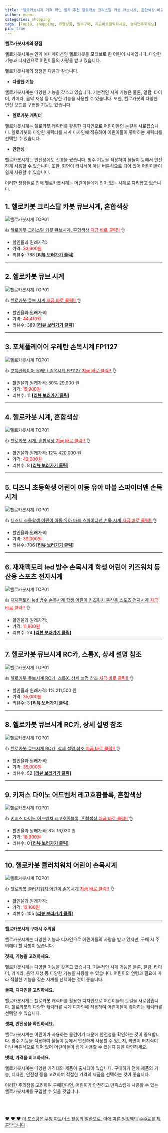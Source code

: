 ```yaml
---
title: "헬로카봇시계 가격 확인 필독 추천 헬로카봇 크리스탈 카봇 큐브시계, 혼합색상 비교 장점 구매가이드"
author: eunmi.
categories: shopping
tags: [Top10, shopping, 유행상품, 필수구매, 지금바로클릭하세요, 놓치면후회해요]
pin: true
---
```

**헬로카봇시계의 장점**

헬로카봇시계는 인기 애니메이션인 헬로카봇을 모티브로 한 어린이 시계입니다. 다양한 기능과 디자인으로 어린이들의 사랑을 받고 있습니다.

헬로카봇시계의 장점은 다음과 같습니다.

* **다양한 기능**

헬로카봇시계는 다양한 기능을 갖추고 있습니다. 기본적인 시계 기능은 물론, 알람, 타이머, 카메라, 음악 재생 등 다양한 기능을 사용할 수 있습니다. 또한, 헬로카봇의 다양한 변신 모드를 구현한 기능도 있습니다.

* **헬로카봇 캐릭터**

헬로카봇시계는 헬로카봇 캐릭터를 활용한 디자인으로 어린이들의 눈길을 사로잡습니다. 헬로카봇의 다양한 캐릭터를 시계 디자인에 적용하여 어린이들이 좋아하는 캐릭터를 선택할 수 있습니다.

* **안전성**

헬로카봇시계는 안전성에도 신경을 썼습니다. 방수 기능을 적용하여 물놀이 등에서 안전하게 사용할 수 있습니다. 또한, 화면이 터치식이 아닌 버튼식으로 되어 있어 어린이들이 쉽게 사용할 수 있습니다.

이러한 장점들로 인해 헬로카봇시계는 어린이들에게 인기 있는 시계로 자리잡고 있습니다.

   

## 1. 헬로카봇 크리스탈 카봇 큐브시계, 혼합색상

![헬로카봇시계 TOP01](https://thumbnail6.coupangcdn.com/thumbnails/remote/230x230ex/image/retail/images/2023/10/05/14/1/5a35e9e9-b9dc-401e-941e-45aa60c169fc.jpg)


👍 [헬로카봇 크리스탈 카봇 큐브시계, 혼합색상 <font color=red> 지금 바로 클릭!! </font> ](https://link.coupang.com/re/AFFSDP?lptag=AF3617701&subid=GithubCoopas&pageKey=7634953235&traceid=V0-153&itemId=20271933358&vendorItemId=87358976463) 👌 


- 할인율과 원래가격: 
- 가격: <span style='color:red'>33,600원</span>
- 리뷰수: 788  [**[리뷰 보러가기 클릭]**](https://link.coupang.com/re/AFFSDP?lptag=AF3617701&subid=GithubCoopas&pageKey=7634953235&traceid=V0-153&itemId=20271933358&vendorItemId=87358976463)

---


   

## 2. 헬로카봇 큐브 시계

![헬로카봇시계 TOP01](https://thumbnail7.coupangcdn.com/thumbnails/remote/230x230ex/image/vendor_inventory/3b22/82c4b5fbf436da1a351b37a91d55e4a4639bb31c85adf38062a6adfcdc5a.jpg)


👍 [헬로카봇 큐브 시계 <font color=red> 지금 바로 클릭!! </font> ](https://link.coupang.com/re/AFFSDP?lptag=AF3617701&subid=GithubCoopas&pageKey=4977041808&traceid=V0-153&itemId=6618265855&vendorItemId=79651808550) 👌 


- 할인율과 원래가격: 
- 가격: <span style='color:red'>44,410원</span>
- 리뷰수: 389  [**[리뷰 보러가기 클릭]**](https://link.coupang.com/re/AFFSDP?lptag=AF3617701&subid=GithubCoopas&pageKey=4977041808&traceid=V0-153&itemId=6618265855&vendorItemId=79651808550)

---


   

## 3. 포체플레이어 우레탄 손목시계 FP1127

![헬로카봇시계 TOP01](https://thumbnail6.coupangcdn.com/thumbnails/remote/230x230ex/image/retail/images/2023/06/15/12/3/c61872fe-2776-450b-8a46-70ce24d221d8.jpg)


👍 [포체플레이어 우레탄 손목시계 FP1127 <font color=red> 지금 바로 클릭!! </font> ](https://link.coupang.com/re/AFFSDP?lptag=AF3617701&subid=GithubCoopas&pageKey=6981367244&traceid=V0-153&itemId=11071527085&vendorItemId=86283351444) 👌 


- 할인율과 원래가격: 50%  29,900   원
- 가격: <span style='color:red'>15,900원</span>
- 리뷰수: 11  [**[리뷰 보러가기 클릭]**](https://link.coupang.com/re/AFFSDP?lptag=AF3617701&subid=GithubCoopas&pageKey=6981367244&traceid=V0-153&itemId=11071527085&vendorItemId=86283351444)

---


   

## 4. 헬로카봇 시계, 혼합색상

![헬로카봇시계 TOP01](https://thumbnail9.coupangcdn.com/thumbnails/remote/230x230ex/image/vendor_inventory/1e52/cd169941199571a59253391daeba8b738eed55a8ccc1140b9a0d67e48df5.jpg)


👍 [헬로카봇 시계, 혼합색상 <font color=red> 지금 바로 클릭!! </font> ](https://link.coupang.com/re/AFFSDP?lptag=AF3617701&subid=GithubCoopas&pageKey=5952804690&traceid=V0-153&itemId=10647781742&vendorItemId=4988005724) 👌 


- 할인율과 원래가격: 12%  420,000   원
- 가격: <span style='color:red'>42,000원</span>
- 리뷰수: 8  [**[리뷰 보러가기 클릭]**](https://link.coupang.com/re/AFFSDP?lptag=AF3617701&subid=GithubCoopas&pageKey=5952804690&traceid=V0-153&itemId=10647781742&vendorItemId=4988005724)

---


   

## 5. 디즈니 초등학생 어린이 아동 유아 마블 스파이더맨 손목 시계

![헬로카봇시계 TOP01](https://thumbnail9.coupangcdn.com/thumbnails/remote/230x230ex/image/vendor_inventory/cfe4/c6b17d6abfc7dbad66ff718c80f010da22ca104613610a496471db6eb10b.png)


👍 [디즈니 초등학생 어린이 아동 유아 마블 스파이더맨 손목 시계 <font color=red> 지금 바로 클릭!! </font> ](https://link.coupang.com/re/AFFSDP?lptag=AF3617701&subid=GithubCoopas&pageKey=7447140892&traceid=V0-153&itemId=19379061349&vendorItemId=81853495300) 👌 


- 할인율과 원래가격: 
- 가격: <span style='color:red'>39,000원</span>
- 리뷰수: 706  [**[리뷰 보러가기 클릭]**](https://link.coupang.com/re/AFFSDP?lptag=AF3617701&subid=GithubCoopas&pageKey=7447140892&traceid=V0-153&itemId=19379061349&vendorItemId=81853495300)

---


   

## 6. 재재팩토리 led 방수 손목시계 학생 어린이 키즈워치 등산용 스포츠 전자시계

![헬로카봇시계 TOP01](https://thumbnail10.coupangcdn.com/thumbnails/remote/230x230ex/image/vendor_inventory/6f1d/ec3a4878194292312b38bb669ebf5a5ae3abab68de71ab8adc544c7deb26.png)


👍 [재재팩토리 led 방수 손목시계 학생 어린이 키즈워치 등산용 스포츠 전자시계 <font color=red> 지금 바로 클릭!! </font> ](https://link.coupang.com/re/AFFSDP?lptag=AF3617701&subid=GithubCoopas&pageKey=6705265588&traceid=V0-153&itemId=15545179919&vendorItemId=84834717566) 👌 


- 할인율과 원래가격: 
- 가격: <span style='color:red'>11,800원</span>
- 리뷰수: 24  [**[리뷰 보러가기 클릭]**](https://link.coupang.com/re/AFFSDP?lptag=AF3617701&subid=GithubCoopas&pageKey=6705265588&traceid=V0-153&itemId=15545179919&vendorItemId=84834717566)

---


   

## 7. 헬로카봇 큐브시계 RC카, 스톰X, 상세 설명 참조

![헬로카봇시계 TOP01](https://thumbnail8.coupangcdn.com/thumbnails/remote/230x230ex/image/vendor_inventory/1999/f40262aded95ab4f80fa5e5917251aa6f1de69714620dc0507f7194165a4.JPG)


👍 [헬로카봇 큐브시계 RC카, 스톰X, 상세 설명 참조 <font color=red> 지금 바로 클릭!! </font> ](https://link.coupang.com/re/AFFSDP?lptag=AF3617701&subid=GithubCoopas&pageKey=7544095523&traceid=V0-153&itemId=19838795648&vendorItemId=87042905245) 👌 


- 할인율과 원래가격: 1%  211,500   원
- 가격: <span style='color:red'>35,000원</span>
- 리뷰수: 3  [**[리뷰 보러가기 클릭]**](https://link.coupang.com/re/AFFSDP?lptag=AF3617701&subid=GithubCoopas&pageKey=7544095523&traceid=V0-153&itemId=19838795648&vendorItemId=87042905245)

---


   

## 8. 헬로카봇 큐브시계 RC카, 상세 설명 참조

![헬로카봇시계 TOP01](https://thumbnail8.coupangcdn.com/thumbnails/remote/230x230ex/image/vendor_inventory/9bb1/a002aa5d4e13326052310a9b836cc33fc1d061bc85216f006c6195b314f4.JPG)


👍 [헬로카봇 큐브시계 RC카, 상세 설명 참조 <font color=red> 지금 바로 클릭!! </font> ](https://link.coupang.com/re/AFFSDP?lptag=AF3617701&subid=GithubCoopas&pageKey=7549025362&traceid=V0-153&itemId=19862135396&vendorItemId=87042905231) 👌 


- 할인율과 원래가격: 
- 가격: <span style='color:red'>35,000원</span>
- 리뷰수: 52  [**[리뷰 보러가기 클릭]**](https://link.coupang.com/re/AFFSDP?lptag=AF3617701&subid=GithubCoopas&pageKey=7549025362&traceid=V0-153&itemId=19862135396&vendorItemId=87042905231)

---


   

## 9. 키저스 다이노 어드벤처 레고호환블록, 혼합색상

![헬로카봇시계 TOP01](https://thumbnail10.coupangcdn.com/thumbnails/remote/230x230ex/image/retail/images/2970585943606095-f7bed4fb-183d-4fec-9dc0-1a92c0b5bf16.jpg)


👍 [키저스 다이노 어드벤처 레고호환블록, 혼합색상 <font color=red> 지금 바로 클릭!! </font> ](https://link.coupang.com/re/AFFSDP?lptag=AF3617701&subid=GithubCoopas&pageKey=6837644823&traceid=V0-153&itemId=16250344005&vendorItemId=83443552889) 👌 


- 할인율과 원래가격: 8%  16,030   원
- 가격: <span style='color:red'>18,900원</span>
- 리뷰수: 0  [**[리뷰 보러가기 클릭]**](https://link.coupang.com/re/AFFSDP?lptag=AF3617701&subid=GithubCoopas&pageKey=6837644823&traceid=V0-153&itemId=16250344005&vendorItemId=83443552889)

---


   

## 10. 헬로카봇 클러치워치 어린이 손목시계

![헬로카봇시계 TOP01](https://thumbnail10.coupangcdn.com/thumbnails/remote/230x230ex/image/vendor_inventory/03f7/9f6484245dfc5534610073b7b6015d5ce791a1ef47c8aad132f87ebcfaea.jpg)


👍 [헬로카봇 클러치워치 어린이 손목시계 <font color=red> 지금 바로 클릭!! </font> ](https://link.coupang.com/re/AFFSDP?lptag=AF3617701&subid=GithubCoopas&pageKey=5569895521&traceid=V0-153&itemId=8866229403&vendorItemId=76152929465) 👌 


- 할인율과 원래가격: 
- 가격: <span style='color:red'>12,100원</span>
- 리뷰수: 105  [**[리뷰 보러가기 클릭]**](https://link.coupang.com/re/AFFSDP?lptag=AF3617701&subid=GithubCoopas&pageKey=5569895521&traceid=V0-153&itemId=8866229403&vendorItemId=76152929465)

---
**헬로카봇시계 구매시 주의점**

헬로카봇시계는 다양한 기능과 디자인으로 어린이들의 사랑을 받고 있지만, 구매 시 주의해야 할 사항이 있습니다.

**첫째, 기능을 고려하세요.**

헬로카봇시계는 다양한 기능을 갖추고 있습니다. 기본적인 시계 기능은 물론, 알람, 타이머, 카메라, 음악 재생 등 다양한 기능을 사용할 수 있습니다. 어린이의 연령과 필요에 따라 적합한 기능을 갖춘 시계를 선택하는 것이 좋습니다.

**둘째, 디자인을 고려하세요.**

헬로카봇시계는 헬로카봇 캐릭터를 활용한 디자인으로 어린이들의 눈길을 사로잡습니다. 헬로카봇의 다양한 캐릭터를 시계 디자인에 적용하여 어린이들이 좋아하는 캐릭터를 선택할 수 있습니다.

**셋째, 안전성을 확인하세요.**

헬로카봇시계는 어린이가 사용하는 물건이기 때문에 안전성을 확인하는 것이 중요합니다. 방수 기능을 적용하여 물놀이 등에서 안전하게 사용할 수 있는지, 화면이 터치식이 아닌 버튼식으로 되어 있어 어린이들이 쉽게 사용할 수 있는지 등을 확인하세요.

**넷째, 가격을 비교하세요.**

헬로카봇시계는 다양한 가격대의 제품이 출시되어 있습니다. 구매하기 전에 제품의 기능, 디자인, 안전성 등을 고려하여 적절한 가격의 제품을 선택하는 것이 좋습니다.

이러한 주의점을 고려하여 구매한다면, 어린이가 안전하고 만족스럽게 사용할 수 있는 헬로카봇시계를 구입할 수 있을 것입니다.<br><br><br><br><br> [ ❤ ❤ ❤ 이 포스팅은 쿠팡 파트너스 활동의 일환으로, 이에 따른 일정액의 수수료를 제공받습니다](https://link.coupang.com/a/bcEFyh)